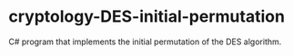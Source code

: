 # cryptology-DES-initial-permutation
C# program that implements the initial permutation of the DES algorithm.
